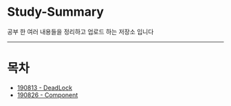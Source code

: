 # Study-Summary

공부 한 여러 내용들을 정리하고 업로드 하는 저장소 입니다

---

# 목차

- [190813 - DeadLock](./summary/190813-DeadLock.markdown)
- [190826 - Component](./summary/190826-it-terms-summary.md)

